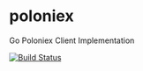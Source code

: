# poloniex
Go Poloniex Client Implementation

[![Build Status](https://travis-ci.org/willmadison/poloniex.svg?branch=master)](https://travis-ci.org/willmadison/poloniex)